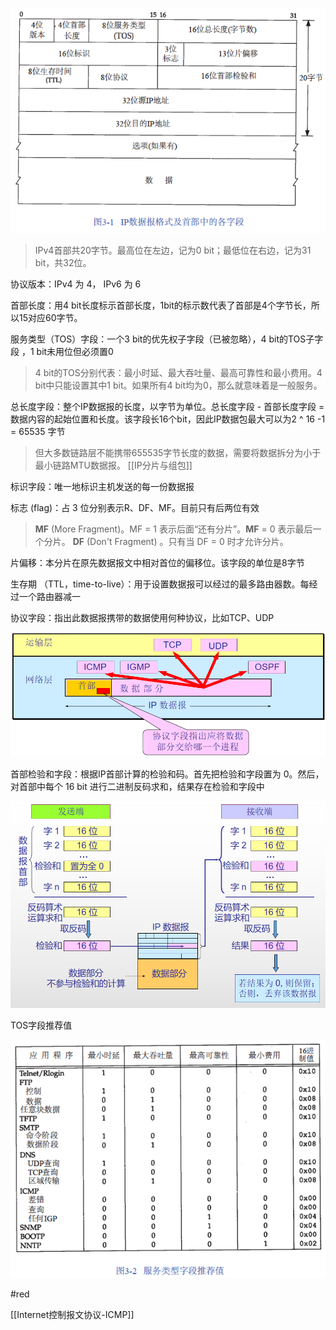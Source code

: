 
![](assets/image-20200728152703841.png)

> IPv4首部共20字节。最高位在左边，记为0 bit；最低位在右边，记为31 bit，共32位。

协议版本：IPv4 为 4， IPv6 为 6

首部长度：用4 bit长度标示首部长度，1bit的标示数代表了首部是4个字节长，所以15对应60字节。

服务类型（TOS）字段：一个3 bit的优先权子字段（已被忽略），4 bit的TOS子字段 ，1 bit未用位但必须置0

> 4 bit的TOS分别代表：最小时延、最大吞吐量、最高可靠性和最小费用。4 bit中只能设置其中1 bit。如果所有4 bit均为0，那么就意味着是一般服务。

总长度字段：整个IP数据报的长度，以字节为单位。总长度字段 - 首部长度字段  =  数据内容的起始位置和长度。该字段长16个bit，因此IP数据包最大可以为2 ^ 16 -1 = 65535 字节

> 但大多数链路层不能携带655535字节长度的数据，需要将数据拆分为小于最小链路MTU数据报。
>  [[IP分片与组包]]

标识字段：唯一地标识主机发送的每一份数据报

标志 (flag)：占 3 位分别表示R、DF、MF。目前只有后两位有效

> **MF** (More Fragment)。MF = 1 表示后面“还有分片”。**MF** = 0 表示最后一个分片。
> **DF** (Don't Fragment) 。只有当 DF = 0 时才允许分片。

片偏移：本分片在原先数据报文中相对首位的偏移位。该字段的单位是8字节

生存期 （TTL，time-to-live）：用于设置数据报可以经过的最多路由器数。每经过一个路由器减一

协议字段：指出此数据报携带的数据使用何种协议，比如TCP、UDP

![](assets/8.png)

首部检验和字段：根据IP首部计算的检验和码。首先把检验和字段置为 0。然后，对首部中每个 16 bit 进行二进制反码求和，结果存在检验和字段中

![](assets/1488104-20190326111057428-2016ty2.png)

TOS字段推荐值

![](assets/image-20200728153226332.png)

#red 

[[Internet控制报文协议-ICMP]]